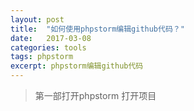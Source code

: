 ```yaml
---
layout: post
title:  "如何使用phpstorm编辑github代码？"
date:   2017-03-08
categories: tools
tags: phpstorm
excerpt: phpstorm编辑github代码
---
```


> 第一部打开phpstorm
> 打开项目
